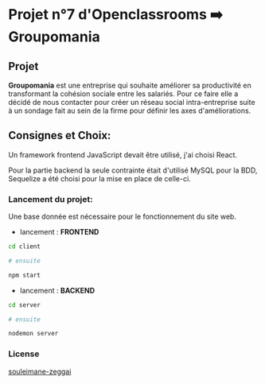 # Projet n°7 d'Openclassrooms ➡️ Groupomania

## Projet

__Groupomania__ est une entreprise qui souhaite améliorer sa productivité en transformant la cohésion sociale entre les salariés. Pour ce faire elle a décidé de nous contacter pour créer un réseau social intra-entreprise suite à un sondage fait au sein de la firme pour définir les axes d'améliorations. 

## Consignes et Choix:
Un framework frontend JavaScript devait être utilisé, j'ai choisi React.

Pour la partie backend la seule contrainte était d'utilisé MySQL pour la BDD, Sequelize a été choisi pour la mise en place de celle-ci.

### Lancement du projet: 

Une base donnée est nécessaire pour le fonctionnement du site web.

- lancement : **FRONTEND**
```bash
cd client

# ensuite

npm start
```
- lancement : **BACKEND**
```bash
cd server

# ensuite

nodemon server
```

### License
[souleimane-zeggai](https://openclassrooms.com/fr/members/7x8t82xl6z24)